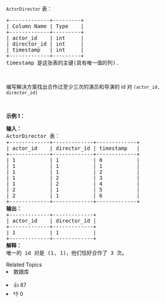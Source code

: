 <p><code>ActorDirector</code>&nbsp;表：</p>

<pre>
+-------------+---------+
| Column Name | Type    |
+-------------+---------+
| actor_id    | int     |
| director_id | int     |
| timestamp   | int     |
+-------------+---------+
timestamp 是这张表的主键(具有唯一值的列).
</pre>

<p>&nbsp;</p>

<p>编写解决方案找出合作过至少三次的演员和导演的 id 对&nbsp;<code>(actor_id, director_id)</code></p>

<p>&nbsp;</p>

<p><strong>示例 1：</strong></p>

<pre>
<strong>输入：</strong>
ActorDirector 表：
+-------------+-------------+-------------+
| actor_id    | director_id | timestamp   |
+-------------+-------------+-------------+
| 1           | 1           | 0           |
| 1           | 1           | 1           |
| 1           | 1           | 2           |
| 1           | 2           | 3           |
| 1           | 2           | 4           |
| 2           | 1           | 5           |
| 2           | 1           | 6           |
+-------------+-------------+-------------+
<strong>输出：</strong>
+-------------+-------------+
| actor_id    | director_id |
+-------------+-------------+
| 1           | 1           |
+-------------+-------------+
<strong>解释：</strong>
唯一的 id 对是 (1, 1)，他们恰好合作了 3 次。</pre>

<div><div>Related Topics</div><div><li>数据库</li></div></div><br><div><li>👍 87</li><li>👎 0</li></div>
